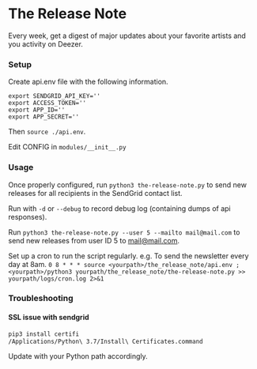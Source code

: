 # The Release Note
Every week, get a digest of major updates about your favorite artists and you activity on Deezer.

### Setup

Create api.env file with the following information.
```env
export SENDGRID_API_KEY=''
export ACCESS_TOKEN=''
export APP_ID=''
export APP_SECRET=''
```
Then `source ./api.env`.

Edit CONFIG in `modules/__init__.py`

### Usage

Once properly configured, run `python3 the-release-note.py` to send new releases for all recipients in the SendGrid contact list.

Run with `-d` or `--debug` to record debug log (containing dumps of api responses).

Run `python3 the-release-note.py --user 5 --mailto mail@mail.com` to send new releases from user ID 5 to mail@mail.com.

Set up a cron to run the script regularly. 
e.g. To send the newsletter every day at 8am.
`0 8 * * * source <yourpath>/the_release_note/api.env ; <yourpath>/python3 yourpath/the_release_note/the-release-note.py >> yourpath/logs/cron.log 2>&1`

### Troubleshooting

#### SSL issue with sendgrid

```bash
pip3 install certifi
/Applications/Python\ 3.7/Install\ Certificates.command
```
Update with your Python path accordingly.